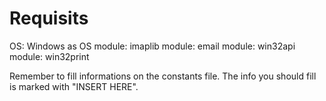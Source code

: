# Requisits

 OS: Windows as OS
 module: imaplib
 module: email
 module: win32api
 module: win32print

 Remember to fill informations on the constants file. The info you should fill is marked with "INSERT HERE".
